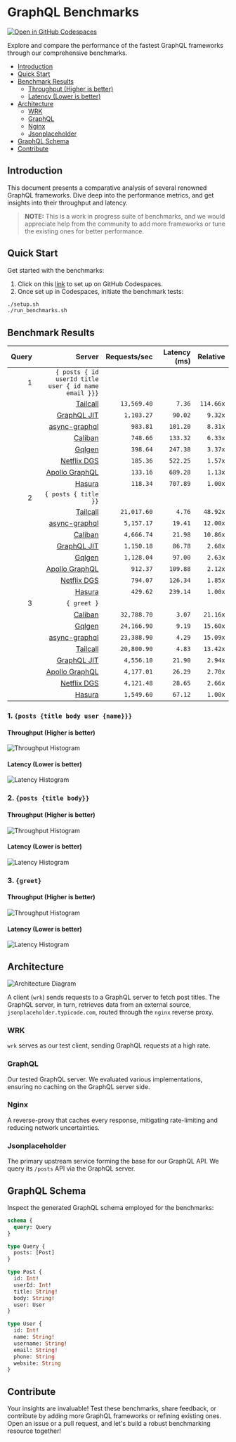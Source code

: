 # GraphQL Benchmarks <!-- omit from toc -->

[![Open in GitHub Codespaces](https://github.com/codespaces/badge.svg)](https://codespaces.new/tailcallhq/graphql-benchmarks)

Explore and compare the performance of the fastest GraphQL frameworks through our comprehensive benchmarks.

- [Introduction](#introduction)
- [Quick Start](#quick-start)
- [Benchmark Results](#benchmark-results)
  - [Throughput (Higher is better)](#throughput-higher-is-better)
  - [Latency (Lower is better)](#latency-lower-is-better)
- [Architecture](#architecture)
  - [WRK](#wrk)
  - [GraphQL](#graphql)
  - [Nginx](#nginx)
  - [Jsonplaceholder](#jsonplaceholder)
- [GraphQL Schema](#graphql-schema)
- [Contribute](#contribute)

[Tailcall]: https://github.com/tailcallhq/tailcall
[Gqlgen]: https://github.com/99designs/gqlgen
[Apollo GraphQL]: https://github.com/apollographql/apollo-server
[Netflix DGS]: https://github.com/netflix/dgs-framework
[Caliban]: https://github.com/ghostdogpr/caliban
[async-graphql]: https://github.com/async-graphql/async-graphql
[Hasura]: https://github.com/hasura/graphql-engine
[GraphQL JIT]: https://github.com/zalando-incubator/graphql-jit

## Introduction

This document presents a comparative analysis of several renowned GraphQL frameworks. Dive deep into the performance metrics, and get insights into their throughput and latency.

> **NOTE:** This is a work in progress suite of benchmarks, and we would appreciate help from the community to add more frameworks or tune the existing ones for better performance.

## Quick Start

Get started with the benchmarks:

1. Click on this [link](https://codespaces.new/tailcallhq/graphql-benchmarks) to set up on GitHub Codespaces.
2. Once set up in Codespaces, initiate the benchmark tests:

```bash
./setup.sh
./run_benchmarks.sh
```

## Benchmark Results

<!-- PERFORMANCE_RESULTS_START -->

| Query | Server | Requests/sec | Latency (ms) | Relative |
|-------:|--------:|--------------:|--------------:|---------:|
| 1 | `{ posts { id userId title user { id name email }}}` |
|| [Tailcall] | `13,569.40` | `7.36` | `114.66x` |
|| [GraphQL JIT] | `1,103.27` | `90.02` | `9.32x` |
|| [async-graphql] | `983.81` | `101.20` | `8.31x` |
|| [Caliban] | `748.66` | `133.32` | `6.33x` |
|| [Gqlgen] | `398.64` | `247.38` | `3.37x` |
|| [Netflix DGS] | `185.36` | `522.25` | `1.57x` |
|| [Apollo GraphQL] | `133.16` | `689.28` | `1.13x` |
|| [Hasura] | `118.34` | `707.89` | `1.00x` |
| 2 | `{ posts { title }}` |
|| [Tailcall] | `21,017.60` | `4.76` | `48.92x` |
|| [async-graphql] | `5,157.17` | `19.41` | `12.00x` |
|| [Caliban] | `4,666.74` | `21.98` | `10.86x` |
|| [GraphQL JIT] | `1,150.18` | `86.78` | `2.68x` |
|| [Gqlgen] | `1,128.04` | `97.00` | `2.63x` |
|| [Apollo GraphQL] | `912.37` | `109.88` | `2.12x` |
|| [Netflix DGS] | `794.07` | `126.34` | `1.85x` |
|| [Hasura] | `429.62` | `239.14` | `1.00x` |
| 3 | `{ greet }` |
|| [Caliban] | `32,788.70` | `3.07` | `21.16x` |
|| [Gqlgen] | `24,166.90` | `9.19` | `15.60x` |
|| [async-graphql] | `23,388.90` | `4.29` | `15.09x` |
|| [Tailcall] | `20,800.90` | `4.83` | `13.42x` |
|| [GraphQL JIT] | `4,556.10` | `21.90` | `2.94x` |
|| [Apollo GraphQL] | `4,177.01` | `26.29` | `2.70x` |
|| [Netflix DGS] | `4,121.48` | `28.65` | `2.66x` |
|| [Hasura] | `1,549.60` | `67.12` | `1.00x` |

<!-- PERFORMANCE_RESULTS_END -->



### 1. `{posts {title body user {name}}}`
#### Throughput (Higher is better)

![Throughput Histogram](assets/req_sec_histogram1.png)

#### Latency (Lower is better)

![Latency Histogram](assets/latency_histogram1.png)

### 2. `{posts {title body}}`
#### Throughput (Higher is better)

![Throughput Histogram](assets/req_sec_histogram2.png)

#### Latency (Lower is better)

![Latency Histogram](assets/latency_histogram2.png)

### 3. `{greet}`
#### Throughput (Higher is better)

![Throughput Histogram](assets/req_sec_histogram3.png)

#### Latency (Lower is better)

![Latency Histogram](assets/latency_histogram3.png)

## Architecture

![Architecture Diagram](assets/architecture.png)

A client (`wrk`) sends requests to a GraphQL server to fetch post titles. The GraphQL server, in turn, retrieves data from an external source, `jsonplaceholder.typicode.com`, routed through the `nginx` reverse proxy.

### WRK

`wrk` serves as our test client, sending GraphQL requests at a high rate.

### GraphQL

Our tested GraphQL server. We evaluated various implementations, ensuring no caching on the GraphQL server side.

### Nginx

A reverse-proxy that caches every response, mitigating rate-limiting and reducing network uncertainties.

### Jsonplaceholder

The primary upstream service forming the base for our GraphQL API. We query its `/posts` API via the GraphQL server.

## GraphQL Schema

Inspect the generated GraphQL schema employed for the benchmarks:

```graphql
schema {
  query: Query
}

type Query {
  posts: [Post]
}

type Post {
  id: Int!
  userId: Int!
  title: String!
  body: String!
  user: User
}

type User {
  id: Int!
  name: String!
  username: String!
  email: String!
  phone: String
  website: String
}
```

## Contribute

Your insights are invaluable! Test these benchmarks, share feedback, or contribute by adding more GraphQL frameworks or refining existing ones. Open an issue or a pull request, and let's build a robust benchmarking resource together!
